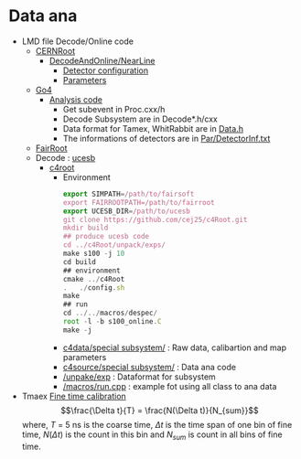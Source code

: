 # Data ana
  - LMD file Decode/Online code
    - [CERNRoot](https://github.com/root-project/root)
      - [DecodeAndOnline/NearLine](https://github.com/IMP-HHuang/Data-analysis/tree/main/GSIDAQ/CERNRoot)
        - [Detector configuration](https://github.com/IMP-HHuang/Data-analysis/blob/main/GSIDAQ/CERNRoot/code/Par/DetectorInf.txt)
        - [Parameters](https://github.com/IMP-HHuang/Data-analysis/blob/main/GSIDAQ/CERNRoot/code/Par/UserDefine.txt)
    - [Go4](https://github.com/go4org/go4)
      - [Analysis code](Go4/AnaCode/) 
        - Get subevent in  Proc.cxx/h
        - Decode Subsystem are in Decode*.h/cxx
        - Data format for Tamex, WhitRabbit are in [Data.h](Go4/AnaCode/DecodeSubSystem1.1/Data.h)
        - The informations of detectors are in [Par/DetectorInf.txt](Go4/AnaCode/DecodeSubSystem1.1/Par/DetectorInf.txt)
    - [FairRoot](https://github.com/FairRootGroup/FairRoot)
    - Decode : [ucesb](https://github.com/op3/ucesb)
      - [c4root](https://github.com/cej25/c4Root)
        - Environment
            ```js
            export SIMPATH=/path/to/fairsoft
            export FAIRROOTPATH=/path/to/fairroot
            export UCESB_DIR=/path/to/ucesb
            git clone https://github.com/cej25/c4Root.git
            mkdir build
            ## produce ucesb code
            cd ../c4Root/unpack/exps/
            make s100 -j 10
            cd build
            ## environment
            cmake ../c4Root
            .   ./config.sh
            make 
            ## run
            cd ../../macros/despec/
            root -l -b s100_online.C
            make -j
          ```
        - [c4data/special subsystem/](https://github.com/cej25/c4Root/tree/main/c4data) : Raw data, calibartion and map parameters
        - [c4source/special subsystem/](https://github.com/cej25/c4Root/tree/main/c4source) : Data ana code
        - [/unpake/exp](https://github.com/cej25/c4Root/tree/main/unpack) : Dataformat for subsystem
        - [/macros/run.cpp](https://github.com/cej25/c4Root/tree/main/macros) : example fot using all class to ana data  
  - Tmaex [Fine time calibration](https://ieeexplore.ieee.org/document/571882)
    $$\frac{\Delta t}{T} = \frac{N(\Delta t)}{N_{sum}}$$
    where, $T$ = 5 ns is the coarse time, $\Delta t$ is the time span of one bin of fine time, $N(\Delta t)$ is the count in this bin  and $N_{sum}$ is count in all bins of fine time.
